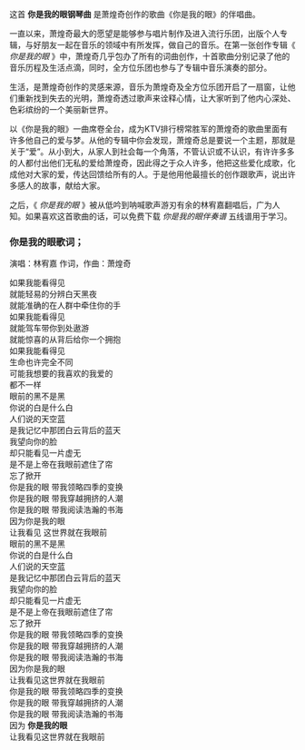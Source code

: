 

这首 **你是我的眼钢琴曲** 是萧煌奇创作的歌曲《你是我的眼》的伴唱曲。

一直以来，萧煌奇最大的愿望是能够参与唱片制作及进入流行乐团，出版个人专辑，与好朋友一起在音乐的领域中有所发挥，做自己的音乐。在第一张创作专辑《
_你是我的眼_ 》中，萧煌奇几乎包办了所有的词曲创作，十首歌曲分别记录了他的音乐历程及生活点滴，同时，全方位乐团也参与了专辑中音乐演奏的部分。

生活，是萧煌奇创作的灵感来源，音乐为萧煌奇及全方位乐团开启了一扇窗，让他们重新找到失去的光明，萧煌奇透过歌声来诠释心情，让大家听到了他内心深处、色彩缤纷的一个美丽新世界。

以《你是我的眼》一曲席卷全台，成为KTV排行榜常胜军的萧煌奇的歌曲里面有许多他自己的爱与梦。从他的专辑中你会发现，萧煌奇总是要说一个主题，那就是关于“爱”。从小到大，从家人到社会每一个角落，不管认识或不认识，有许许多多的人都付出他们无私的爱给萧煌奇，因此得之于众人许多，他把这些爱化成歌，化成他对大家的爱，传达回馈给所有的人。于是他用他最擅长的创作跟歌声，说出许多感人的故事，献给大家。

之后，《 _你是我的眼_ 》被从低吟到呐喊歌声游刃有余的林宥嘉翻唱后，广为人知。如果喜欢这首歌曲的话，可以免费下载 _你是我的眼伴奏谱_ 五线谱用于学习。

### 你是我的眼歌词；

演唱：林宥嘉 作词，作曲：萧煌奇

如果我能看得见  
就能轻易的分辨白天黑夜  
就能准确的在人群中牵住你的手  
如果我能看得见  
就能驾车带你到处遨游  
就能惊喜的从背后给你一个拥抱  
如果我能看得见  
生命也许完全不同  
可能我想要的我喜欢的我爱的  
都不一样  
眼前的黑不是黑  
你说的白是什么白  
人们说的天空蓝  
是我记忆中那团白云背后的蓝天  
我望向你的脸  
却只能看见一片虚无  
是不是上帝在我眼前遮住了帘  
忘了掀开  
你是我的眼 带我领略四季的变换  
你是我的眼 带我穿越拥挤的人潮  
你是我的眼 带我阅读浩瀚的书海  
因为你是我的眼  
让我看见 这世界就在我眼前  
眼前的黑不是黑  
你说的白是什么白  
人们说的天空蓝  
是我记忆中那团白云背后的蓝天  
我望向你的脸  
却只能看见一片虚无  
是不是上帝在我眼前遮住了帘  
忘了掀开  
你是我的眼 带我领略四季的变换  
你是我的眼 带我穿越拥挤的人潮  
你是我的眼 带我阅读浩瀚的书海  
因为你是我的眼  
让我看见这世界就在我眼前  
你是我的眼 带我领略四季的变换  
你是我的眼 带我穿越拥挤的人潮  
你是我的眼 带我阅读浩瀚的书海  
因为 **你是我的眼**  
让我看见这世界就在我眼前

